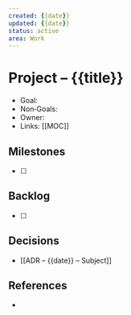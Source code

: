 ```yaml
---
created: {{date}}
updated: {{date}}
status: active
area: Work
---
```


# Project – {{title}}

- Goal: 
- Non‑Goals: 
- Owner: 
- Links: [[MOC]]

## Milestones
- [ ] 

## Backlog
- [ ] 

## Decisions
- [[ADR – {{date}} – Subject]]

## References
- 

